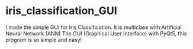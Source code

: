 # iris_classification_GUI
I made the simple GUI for Iris Classification. It is multiclass with Artificial Neural Network (ANN)
The GUI (Graphical User Interface) with PyQt5, this program is so simple and easy!
